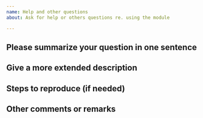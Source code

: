 ```yaml
---
name: Help and other questions
about: Ask for help or others questions re. using the module

---
```


## Please summarize your question in one sentence


## Give a more extended description


## Steps to reproduce (if needed)


## Other comments or remarks
